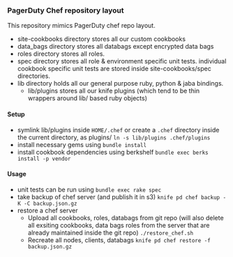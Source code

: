 ### PagerDuty Chef repository layout

This repository mimics PagerDuty chef repo layout.

- site-cookbooks directory stores all our custom cookbooks
- data_bags directory stores all databags except encrypted data bags
- roles directory stores all roles.
- spec directory stores all role & environment specific unit tests. individual cookbook specific unit tests are stored inside site-cookbooks<cookbook name>/spec directories.
- lib directory holds all our general purpose ruby, python & jaba bindings.
  -  lib/plugins stores all our knife plugins (which tend to be thin wrappers around lib/ based ruby objects)

#### Setup
- symlink lib/plugins inside ```HOME/.chef``` or create a ```.chef``` directory inside the current directory, as plugins/
  ```ln -s lib/plugins .chef/plugins```
- install necessary gems using ```bundle install```
- install cookbook dependencies using berkshelf ```bundle exec berks install -p vendor```


#### Usage
- unit tests can be run using ```bundle exec rake spec```
- take backup of chef server (and publish it in s3)
  ```knife pd chef backup -K -C backup.json.gz```
- restore a chef server
  - Upload all cookbooks, roles, databags from git repo (will also delete all exsiting cookbooks, data bags roles from the server that are already maintained inside the git repo) 
  ```./restore_chef.sh ```
  - Recreate all nodes, clients, databags
  ```knife pd chef restore -f backup.json.gz```
